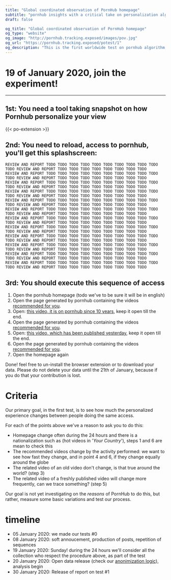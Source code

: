 ```yaml
---
title: "Global coordinated observation of PornHub homepage"
subtitle: "pornhub insights with a critical take on personalization algorithm"
draft: false

og_title: "Global coordinated observation of PornHub homepage"
og_type: "website"
og_image: "http://pornhub.tracking.exposed/images/pov.jpg"
og_url: "https://pornhub.tracking.exposed/potest/1"
og_description: "This is the first worldwide test on pornhub algorithm; Sunday 19 of January, with a browser extension we'll see how PH personalize the view for customers"
---
```


# 19 of January 2020, join the experiment!

---

## 1st: You need a tool taking snapshot on how Pornhub personalize your view

{{< po-extension >}}

## 2nd: You need to reload, access to pornhub, you'll get this splashscreen:


    REVIEW AND REPORT TODO TODO TODO TODO TODO TODO TODO TODO TODO TODO TODO REVIEW AND REPORT TODO TODO TODO TODO TODO TODO TODO TODO 
    REVIEW AND REPORT TODO TODO TODO TODO TODO TODO TODO TODO TODO TODO TODO REVIEW AND REPORT TODO TODO TODO TODO TODO TODO TODO TODO 
    REVIEW AND REPORT TODO TODO TODO TODO TODO TODO TODO TODO TODO TODO TODO REVIEW AND REPORT TODO TODO TODO TODO TODO TODO TODO TODO
    REVIEW AND REPORT TODO TODO TODO TODO TODO TODO TODO TODO TODO TODO TODO REVIEW AND REPORT TODO TODO TODO TODO TODO TODO TODO TODO
    REVIEW AND REPORT TODO TODO TODO TODO TODO TODO TODO TODO TODO TODO TODO REVIEW AND REPORT TODO TODO TODO TODO TODO TODO TODO TODO
    REVIEW AND REPORT TODO TODO TODO TODO TODO TODO TODO TODO TODO TODO TODO REVIEW AND REPORT TODO TODO TODO TODO TODO TODO TODO TODO
    REVIEW AND REPORT TODO TODO TODO TODO TODO TODO TODO TODO TODO TODO TODO REVIEW AND REPORT TODO TODO TODO TODO TODO TODO TODO TODO
    REVIEW AND REPORT TODO TODO TODO TODO TODO TODO TODO TODO TODO TODO TODO REVIEW AND REPORT TODO TODO TODO TODO TODO TODO TODO TODO
    REVIEW AND REPORT TODO TODO TODO TODO TODO TODO TODO TODO TODO TODO TODO REVIEW AND REPORT TODO TODO TODO TODO TODO TODO TODO TODO
    REVIEW AND REPORT TODO TODO TODO TODO TODO TODO TODO TODO TODO TODO TODO REVIEW AND REPORT TODO TODO TODO TODO TODO TODO TODO TODO
    REVIEW AND REPORT TODO TODO TODO TODO TODO TODO TODO TODO TODO TODO TODO REVIEW AND REPORT TODO TODO TODO TODO TODO TODO TODO TODO
    REVIEW AND REPORT TODO TODO TODO TODO TODO TODO TODO TODO TODO TODO TODO REVIEW AND REPORT TODO TODO TODO TODO TODO TODO TODO TODO


## 3rd: You should execute this sequence of access

1. Open the pornhub homepage (todo we've to be sure it will be in english)
2. Open the page generated by pornhub containing the videos [recommended for you](https://www.pornhub.com/recommended).
3. Open: [this video, it is on pornhub since 10 years](), keep it open till the end.
4. Open the page generated by pornhub containing the videos [recommended for you](https://www.pornhub.com/recommended).
5. Open: [this video, which has been published yesterday](), keep it open till the end.
6. Open the page generated by pornhub containing the videos [recommended for you](https://www.pornhub.com/recommended).
7. Open the homepage again

Done! feel free to un-install the browser extension or to download your data. Please do not delete your data until the 21th of January, because if you do that your contribution is lost.

# Criteria

Our primary goal, in the first test, is to see how much the personalized experience changes between people doing the same access.

For each of the points above we've a reason to ask you to do this:

* Homepage change often during the 24 hours and there is a nationalization such as (hot videos in '*Your Country*'), steps 1 and 6 are mean to check this
* The recommended videos change by the activity performed: we want to see how fast they change, and in point 4 and 6, if they change equally around the globe
* The related video of an old video don't change, is that true around the world? (step 3)
* The related video of a freshly published video will change more frequently, can we trace something? (step 5)

Our goal is not yet investigating on the *reasons* of PornHub to do this, but rather, measure some basic variations and test our process.

# timeline

* 05 January 2020: we made our tests #0
* 08 January 2020: soft annoucement, production of posts, repetition of sequences
* 19 January 2020: Sunday! during the 24 hours we'll consider all the collection who respect the procedure above, as part of the test
* 20 January 2020: Open data release (check our [anonimization logic](/potest/anonymization)), analysis begin
* 30 January 2020: Release of report on test #1

